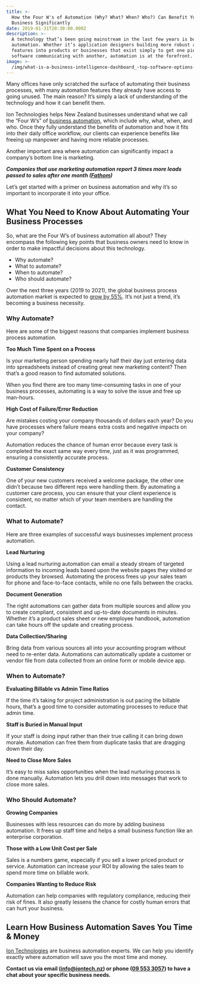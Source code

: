 ```yaml
---
title: >-
  How the Four W's of Automation (Why? What? When? Who?) Can Benefit Your
  Business Significantly
date: 2019-01-31T20:30:00.000Z
description: >-
  A technology that’s been going mainstream in the last few years is business
  automation. Whether it’s application designers building more robust automation
  features into products or businesses that exist simply to get one piece of
  software communicating with another, automation is at the forefront.
image: >-
  /img/what-is-a-business-intelligence-dashboard_-top-software-options-to-help-you-get-the-most-out-of-your-data.png
---
```

Many offices have only scratched the surface of automating their business processes, with many automation features they already have access to going unused. The main reason? It’s simply a lack of understanding of the technology and how it can benefit them.

Ion Technologies helps New Zealand businesses understand what we call the “Four W’s” of <a href="https://www.iontech.nz/">business automation</a>, which include why, what, when, and who. Once they fully understand the benefits of automation and how it fits into their daily office workflow, our clients can experience benefits like freeing up manpower and having more reliable processes.

Another important area where automation can significantly impact a company’s bottom line is marketing.

<strong><em>Companies that use marketing automation report 3 times more leads passed to sales after one month (<a href="http://www.fathomdelivers.com/blog/marketing-automation/28-marketing-automation-stats-that-matter/">Fathom</a>)</em></strong>

Let’s get started with a primer on business automation and why it’s so important to incorporate it into your office.
<h2>What You Need to Know About Automating Your Business Processes</h2>
So, what are the Four W’s of business automation all about? They encompass the following key points that business owners need to know in order to make impactful decisions about this technology.
<ul>
 	<li>Why automate?</li>
 	<li>What to automate?</li>
 	<li>When to automate?</li>
 	<li>Who should automate?</li>
</ul>
Over the next three years (2019 to 2021), the global business process automation market is expected to <a href="https://www.statista.com/statistics/740593/worldwide-business-process-automation-market-size/">grow by 55%</a>. It’s not just a trend, it’s becoming a business necessity.

### <strong>Why Automate?</strong>
Here are some of the biggest reasons that companies implement business process automation.

<strong>Too Much Time Spent on a Process</strong>

Is your marketing person spending nearly half their day just entering data into spreadsheets instead of creating great new marketing content? Then that’s a good reason to find automated solutions.

When you find there are too many time-consuming tasks in one of your business processes, automating is a way to solve the issue and free up man-hours.

<strong>High Cost of Failure/Error Reduction</strong>

Are mistakes costing your company thousands of dollars each year? Do you have processes where failure means extra costs and negative impacts on your company?

Automation reduces the chance of human error because every task is completed the exact same way every time, just as it was programmed, ensuring a consistently accurate process.

<strong>Customer Consistency</strong>

One of your new customers received a welcome package, the other one didn’t because two different reps were handling them. By automating a customer care process, you can ensure that your client experience is consistent, no matter which of your team members are handling the contact.
<h3><strong>What to Automate?</strong></h3>
Here are three examples of successful ways businesses implement process automation.

<strong>Lead Nurturing</strong>

Using a lead nurturing automation can email a steady stream of targeted information to incoming leads based upon the website pages they visited or products they browsed. Automating the process frees up your sales team for phone and face-to-face contacts, while no one falls between the cracks.

<strong>Document Generation</strong>

The right automations can gather data from multiple sources and allow you to create compliant, consistent and up-to-date documents in minutes. Whether it’s a product sales sheet or new employee handbook, automation can take hours off the update and creating process.

<strong>Data Collection/Sharing</strong>

Bring data from various sources all into your accounting program without need to re-enter data. Automations can automatically update a customer or vendor file from data collected from an online form or mobile device app.

### When to Automate?</strong>

<strong>Evaluating Billable vs Admin Time Ratios</strong>

If the time it’s taking for project administration is out pacing the billable hours, that’s a good time to consider automating processes to reduce that admin time.

<strong>Staff is Buried in Manual Input</strong>

If your staff is doing input rather than their true calling it can bring down morale. Automation can free them from duplicate tasks that are dragging down their day.

<strong>Need to Close More Sales</strong>

It’s easy to miss sales opportunities when the lead nurturing process is done manually. Automation lets you drill down into messages that work to close more sales.
<h3><strong>Who Should Automate?</strong></h3>
<strong>Growing Companies</strong>

Businesses with less resources can do more by adding business automation. It frees up staff time and helps a small business function like an enterprise corporation.

<strong>Those with a Low Unit Cost per Sale</strong>

Sales is a numbers game, especially if you sell a lower priced product or service. Automation can increase your ROI by allowing the sales team to spend more time on billable work.

<strong>Companies Wanting to Reduce Risk</strong>

Automation can help companies with regulatory compliance, reducing their risk of fines. It also greatly lessens the chance for costly human errors that can hurt your business.

## Learn How Business Automation Saves You Time & Money

<a href="https://www.iontech.nz/about-us">Ion Technologies</a> are business automation experts. We can help you identify exactly where automation will save you the most time and money.

<strong>Contact us via email (<a href="mailto:info@iontech.nz">info@iontech.nz</a>) or phone (<a href="tel:+6495533057">09 553 3057</a>) to have a chat about your specific business needs.</strong>
